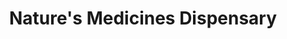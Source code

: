 ---
title: "Nature's Medicines Dispensary"
url: /detroit/natures-medicines-dispensary/
shop: cannabis
---